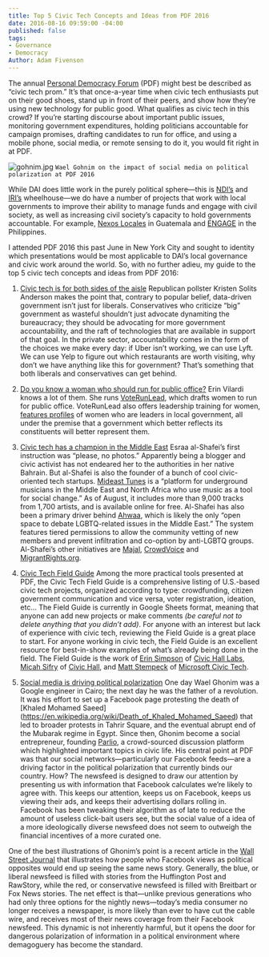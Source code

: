 ```yaml
---
title: Top 5 Civic Tech Concepts and Ideas from PDF 2016
date: 2016-08-16 09:59:00 -04:00
published: false
tags:
- Governance
- Democracy
Author: Adam Fivenson
---
```


The annual [Personal Democracy Forum](http://go.personaldemocracy.com/) (PDF) might best be described as “civic tech prom.” It’s that once-a-year time when civic tech enthusiasts put on their good shoes, stand up in front of their peers, and show how they’re using new technology for public good. What qualifies as civic tech in this crowd? If you’re starting discourse about important public issues, monitoring government expenditures, holding politicians accountable for campaign promises, drafting candidates to run for office, and using a mobile phone, social media, or remote sensing to do it, you would fit right in at PDF.

<!--more-->

![gohnim.jpg](/uploads/gohnim.jpg)
`Wael Gohnim on the impact of social media on political polarization at PDF 2016`

While DAI does little work in the purely political sphere—this is [NDI’s](https://www.ndi.org/) and [IRI’s](http://www.iri.org/) wheelhouse—we do have a number of projects that work with local governments to improve their ability to manage funds and engage with civil society, as well as increasing civil society’s capacity to hold governments accountable. For example, [Nexos Locales](http://dai.com/our-work/projects/guatemala%E2%80%94nexos-locales) in Guatemala and [ENGAGE](http://dai.com/our-work/projects/philippines%E2%80%94enhancing-governance-accountability-and-engagement-engage) in the Philippines.

I attended PDF 2016 this past June in New York City and sought to identity which presentations would be most applicable to DAI’s local governance and civic work around the world. So, with no further adieu, my guide to the top 5 civic tech concepts and ideas from PDF 2016:

1. [Civic tech is for both sides of the aisle](https://www.youtube.com/watch?v=whgHBpF0i6A)
Republican pollster Kristen Solits Anderson makes the point that, contrary to popular belief, data-driven government isn’t just for liberals. Conservatives who criticize “big” government as wasteful shouldn’t just advocate dynamiting the bureaucracy; they should be advocating for more government accountability, and the raft of technologies that are available in support of that goal. In the private sector, accountability comes in the form of the choices we make every day: if Uber isn’t working, we can use Lyft. We can use Yelp to figure out which restaurants are worth visiting, why don’t we have anything like this for government? That’s something that both liberals and conservatives can get behind.

2. [Do you know a woman who should run for public office?](https://voterunlead.org/)
Erin Vilardi knows a lot of them. She runs [VoteRunLead](https://voterunlead.org/), which drafts women to run for public office. VoteRunLead also offers leadership training for women, [features profiles](https://voterunlead.org/go-lead/how-i-lead/) of women who are leaders in local government, all under the premise that a government which better reflects its constituents will better represent them.

3. [Civic tech has a champion in the Middle East](https://personaldemocracy.com/esraa-al-shafei)
Esraa al-Shafei’s first instruction was “please, no photos.” Apparently being a blogger and civic activist has not endeared her to the authorities in her native Bahrain. But al-Shafei is also the founder of a bunch of cool civic-oriented tech startups. [Mideast Tunes](https://mideastunes.com/) is a “platform for underground musicians in the Middle East and North Africa who use music as a tool for social change.” As of August, it includes more than 9,000 tracks from 1,700 artists, and is available online for free. Al-Shafei has also been a primary driver behind [Ahwaa](https://ahwaa.org/), which is likely the only “open space to debate LGBTQ-related issues in the Middle East.” The system features tiered permissions to allow the community vetting of new members and prevent infiltration and co-option by anti-LGBTQ groups. Al-Shafei’s other initiatives are [Majal](https://majal.org/), [CrowdVoice](http://crowdvoice.org/) and [MigrantRights.org](https://www.migrant-rights.org/).

4. [Civic Tech Field Guide](http://bit.ly/organizecivictech)
Among the more practical tools presented at PDF, the Civic Tech Field Guide is a comprehensive listing of U.S.-based civic tech projects, organized according to type: crowdfunding, citizen government communication and vice versa, voter registration, ideation, etc... The Field Guide is currently in Google Sheets format, meaning that anyone can add new projects or make comments *(be careful not to delete anything that you didn’t add)*. For anyone with an interest but lack of experience with civic tech, reviewing the Field Guide is a great place to start. For anyone working in civic tech, the Field Guide is an excellent resource for best-in-show examples of what’s already being done in the field. The Field Guide is the work of [Erin Simpson](https://twitter.com/esmpsn) of [Civic Hall Labs](http://www.civichalllabs.org/), [Micah Sifry](https://twitter.com/mlsif) of [Civic Hall](http://civichall.org/), and [Matt Stempeck](https://twitter.com/mstem) of [Microsoft Civic Tech](http://microsoftnewyork.com/category/civic-tech/).

5. [Social media is driving political polarization](https://personaldemocracy.com/wael-gonim)
One day Wael Ghonim was a Google engineer in Cairo; the next day he was the father of a revolution. It was his effort to set up a Facebook page protesting the death of \[Khaled Mohamed Saeed\] (https://en.wikipedia.org/wiki/Death_of_Khaled_Mohamed_Saeed) that led to broader protests in Tahrir Square, and the eventual abrupt end of the Mubarak regime in Egypt. Since then, Ghonim become a social entrepreneur, founding [Parlio](http://www.parlio.com/), a crowd-sourced discussion platform which highlighted important topics in civic life. His central point at PDF was that our social networks—particularly our Facebook feeds—are a driving factor in the political polarization that currently binds our country. How? The newsfeed is designed to draw our attention by presenting us with information that Facebook calculates we’re likely to agree with. This keeps our attention, keeps us on Facebook, keeps us viewing their ads, and keeps their advertising dollars rolling in. Facebook has been tweaking their algorithm as of late to reduce the amount of useless click-bait users see, but the social value of a idea of a more ideologically diverse newsfeed does not seem to outweigh the financial incentives of a more curated one.

One of the best illustrations of Ghonim’s point is a recent article in the [Wall Street Journal](http://graphics.wsj.com/blue-feed-red-feed/) that illustrates how people who Facebook views as political opposites would end up seeing the same news story. Generally, the blue, or liberal newsfeed is filled with stories from the Huffington Post and RawStory, while the red, or conservative newsfeed is filled with Breitbart or Fox News stories. The net effect is that—unlike previous generations who had only three options for the nightly news—today’s media consumer no longer receives a newspaper, is more likely than ever to have cut the cable wire, and receives most of their news coverage from their Facebook newsfeed. This dynamic is not inherently harmful, but it opens the door for dangerous polarization of information in a political environment where demagoguery has become the standard.